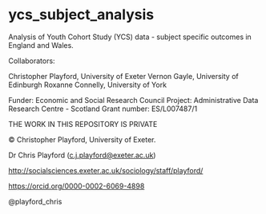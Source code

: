 # ycs_subject_analysis
Analysis of Youth Cohort Study (YCS) data - subject specific outcomes in England and Wales.

Collaborators:

Christopher Playford, University of Exeter
Vernon Gayle, University of Edinburgh
Roxanne Connelly, University of York

Funder: Economic and Social Research Council Project: Administrative Data Research Centre - Scotland Grant number: ES/L007487/1

THE WORK IN THIS REPOSITORY IS PRIVATE

© Christopher Playford, University of Exeter.

Dr Chris Playford (c.j.playford@exeter.ac.uk)

http://socialsciences.exeter.ac.uk/sociology/staff/playford/

https://orcid.org/0000-0002-6069-4898

@playford_chris

